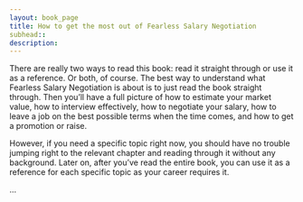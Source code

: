 ```yaml
---
layout: book_page
title: How to get the most out of Fearless Salary Negotiation
subhead::
description:
---
```


There are really two ways to read this book: read it straight through or use it as a reference. Or both, of course. The best way to understand what Fearless Salary Negotiation is about is to just read the book straight through. Then you’ll have a full picture of how to estimate your market value, how to interview effectively, how to negotiate your salary, how to leave a job on the best possible terms when the time comes, and how to get a promotion or raise.


However, if you need a specific topic right now, you should have no trouble jumping right to the relevant chapter and reading through it without any background. Later on, after you’ve read the entire book, you can use it as a reference for each specific topic as your career requires it.

...